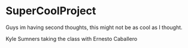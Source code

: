 # SuperCoolProject

Guys im having second thoughts, this might not be as cool as I thought.

Kyle Sumners taking the class with Ernesto Caballero